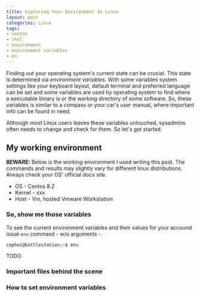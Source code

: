```yaml
---
title: Exploring Your Environment In Linux
layout: post
categories: Linux
tags:
- centos
- rhel
- environment
- environment variables
- en
---
```


Finding out your operating system's current state can be crucial. This state is determined via *environment variables*. With some variables  system settings like your keyboard layout, default terminal and preferred language can be set and some variables are used by operating system to find where a executable binary is or the working directory of some software. So, these variables is similar to a compass or your car's user manual, where important info can be found in need.

Although most Linux users leaves these variables untouched, sysadmins often needs to change and check for them. So let's get started.

## My working environment


**BEWARE:** Below is the working environment I used writing this post. The commands and results may slightly vary for different linux distributions. Always check your OS' official docs site.

* OS - Centos 8.2
* Kernel - xxx
* Host - Vm, hosted Vmware Workstation


### So, show me those variables

To see the current environment variables and their values for your accound issue  `env` command - w/o arguments -.

``` console
cephei@battlestation:~$ env
```

TODO

### Important files behind the scene

### How to set environment variables
